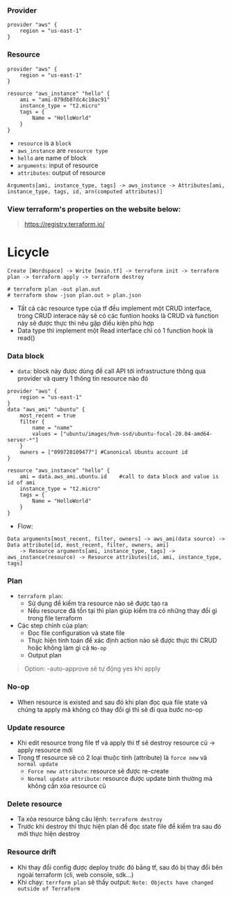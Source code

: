 ### Provider
```
provider "aws" {
    region = "us-east-1"
}
```

### Resource
```
provider "aws" {
    region = "us-east-1"
}

resource "aws_instance" "hello" {
    ami = "ami-079db87dc4c10ac91"
    instance_type = "t2.micro"
    tags = {
        Name = "HelloWorld"
    }
}
```
- `resource` is a `block`
- `aws_instance` are `resource type`
- `hello` are name of block
- `arguments`: input of resource
- `attributes`: output of resource

```
Arguments[ami, instance_type, tags] -> aws_instance -> Attributes[ami, instance_type, tags, id, arn(computed attributes)]
```

### View terraform's properties on the website below:
>https://registry.terraform.io/

# Licycle
```
Create [Wordspace] -> Write [main.tf] -> terraform init -> terraform plan -> terraform apply -> terraform destroy
```

```
# terraform plan -out plan.out
# terraform show -json plan.out > plan.json
```
- Tất cả các resource type của tf đều implement một CRUD interface, trong CRUD interace này sẽ có các funtion hooks là CRUD và function này sẽ được thực thi nêu gặp điều kiện phù hợp
- Data type thì implement một Read interface chỉ có 1 function hook là read()

### Data block
- `data`: block này được dùng để call API tới infrastructure thông qua provider và query 1 thông tin resource nào đó
```
provider "aws" {
    region = "us-east-1"
}
data "aws_ami" "ubuntu" {
    most_recent = true
    filter {
        name = "name"
        values = ["ubuntu/images/hvm-ssd/ubuntu-focal-20.04-amd64-server-*"]
    }
    owners = ["099720109477"] #Canonical Ubuntu account id
}

resource "aws_instance" "hello" {
    ami = data.aws_ami.ubuntu.id    #call to data block and value is id of ami
    instance_type = "t2.micro"
    tags = {
        Name = "HelloWorld"
    }
}
```

- Flow:
```
Data arguments[most_recent, filter, owners] -> aws_ami(data source) -> Data attribute[id, most_recent, filter, owners, ami] 
    -> Resource arguments[ami, instance_type, tags] -> aws_instance(resource) -> Resource attributes[id, ami, instance_type, tags]
```

### Plan
- `terraform plan`: 
    + Sử dụng để kiểm tra resource nào sẽ được tạo ra
    + Nếu resource đã tồn tại thì plan giúp kiểm tra có những thay đổi gì trong file terraform
- Các step chính của plan:
    + Đọc file configuration và state file
    + Thực hiện tính toán để xác định action nào sẽ được thực thi CRUD hoặc không làm gì cả `No-op`
    + Output plan

>Option: -auto-approve sẽ tự động yes khi apply

### No-op
- When resource is existed and sau đó khi plan đọc qua file state và chúng ta apply mà không có thay đổi gì thì sẽ đi qua bước no-op

### Update resource
- Khi edit resource trong file tf và apply thì tf sẽ destroy resource cũ -> apply resource mới
- Trong tf resource sẽ có 2 loại thuộc tính (attribute) là `force new` và `normal update`
    + `Force new attribute`: resource sẽ được re-create
    + `Normal update attribute`: resource được update bình thường mà không cần xóa resource cũ

### Delete resource
- Ta xóa resource bằng câu lệnh: `terraform destroy`
- Trước khi destroy thì thực hiện plan để đọc state file để kiểm tra sau đó mới thực hiện destroy

### Resource drift
- Khi thay đổi config được deploy trước đó bằng tf, sau đó bị thay đổi bên ngoài terraform (cli, web console, sdk...)
- Khi chạy: `terrform plan` sẽ thấy output: `Note: Objects have changed outside of Terraform`
